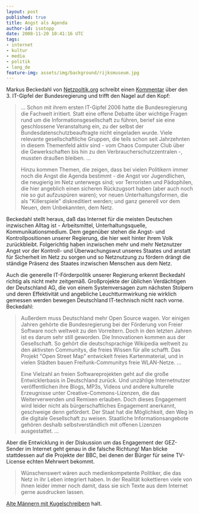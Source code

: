 ```yaml
---
layout: post
published: true
title: Angst als Agenda
author-id: isotopp
date: 2008-11-20 10:41:16 UTC
tags:
- internet
- kultur
- media
- politik
- lang_de
feature-img: assets/img/background/rijksmuseum.jpg
---
```

Markus Beckedahl von <a href="http://www.netzpolitik.org">Netzpoltik.org</a> schreibt einen <a href="http://www.taz.de/1/debatte/kommentar/artikel/1/die-angst-vor-dem-user/">Kommentar</a> über den 3. IT-Gipfel der Bundesregierung und trifft den Nagel auf den Kopf: <blockquote>… Schon mit ihrem ersten IT-Gipfel 2006 hatte die Bundesregierung die Fachwelt irritiert. Statt eine offene Debatte über wichtige Fragen rund um die Informationsgesellschaft zu führen, berief sie eine geschlossene Veranstaltung ein, zu der selbst der Bundesdatenschutzbeauftragte nicht eingeladen wurde. Viele relevante gesellschaftliche Gruppen, die teils schon seit Jahrzehnten in diesem Themenfeld aktiv sind - vom Chaos Computer Club über die Gewerkschaften bis hin zu den Verbraucherschutzzentralen -, mussten draußen bleiben. …

Hinzu kommen Themen, die zeigen, dass bei vielen Politikern immer noch die Angst die Agenda bestimmt - die Angst vor Jugendlichen, die neugierig im Netz unterwegs sind; vor Terroristen und Pädophilen, die hier angeblich einen sicheren Rückzugsort haben (aber auch noch nie so gut aufzuspüren waren); vor neuen Unterhaltungsformen, die als "Killerspiele" diskreditiert werden; und ganz generell vor dem Neuen, dem Unbekannten, dem Netz.</blockquote> Beckedahl stellt heraus, daß das Internet für die meisten Deutschen inzwischen Alltag ist - Arbeitsmittel, Unterhaltungsquelle, Kommunikationsmedium. Dem gegenüber stehen die Angst- und Kontrollpositionen unserer Regierung, die hier weit hinter ihrem Volk zurückbleibt. Folgerichtig haben inzwischen mehr und mehr Netznutzer Angst vor der Kontroll- und Überwachungswut unseres Staates und anstatt für Sicherheit im Netz zu sorgen und so Netznutzung zu fördern drängt die ständige Präsenz des Staates inzwischen Menschen aus dem Netz.



Auch die generelle IT-Förderpolitik unserer Regierung erkennt Beckedahl richtig als nicht mehr zeitgemäß. Großprojekte der üblichen Verdächtigen der Deutschland AG, die von einem Systemversagen zum nächsten Stolpern und deren Effektivität und angebliche Leuchtturmwirkung nie wirklich gemessen werden bewegen Deutschland IT-technisch nicht nach vorne. Beckedahl: <blockquote>Außerdem muss Deutschland mehr Open Source wagen. Vor einigen Jahren gehörte die Bundesregierung bei der Förderung von Freier Software noch weltweit zu den Vorreitern. Doch in den letzten Jahren ist es darum sehr still geworden. Die Innovationen kommen aus der Gesellschaft. So gehört die deutschsprachige Wikipedia weltweit zu den aktivsten Communitys, die freies Wissen für alle schafft. Das Projekt "Open Street Map" entwickelt freies Kartenmaterial, und in vielen Städten bauen Freifunk-Communitys freie WLAN-Netze. …

Eine Vielzahl an freien Softwareprojekten geht auf die große Entwicklerbasis in Deutschland zurück. Und unzählige Internetnutzer veröffentlichen ihre Blogs, MP3s, Videos und andere kulturelle Erzeugnisse unter Creative-Commons-Lizenzen, die das Weiterverwenden und Remixen erlauben. Doch dieses Engagement wird leider nicht als bürgerschaftliches Engagement anerkannt, geschweige denn gefördert. Der Staat hat die Möglichkeit, den Weg in die digitale Gesellschaft zu weisen. Staatliche Informationsangebote gehören deshalb selbstverständlich mit offenen Lizenzen ausgestattet. …</blockquote> Aber die Entwicklung in der Diskussion um das Engagement der GEZ-Sender im Internet geht genau in die falsche Richtung! Man blicke stattdessen auf die Projekte der BBC, bei denen der Bürger für seine TV-License echten Mehrwert bekommt. <blockquote>Wünschenswert wären auch medienkompetente Politiker, die das Netz in ihr Leben integriert haben. In der Realität kokettieren viele von ihnen leider immer noch damit, dass sie sich Texte aus dem Internet gerne ausdrucken lassen.</blockquote> <a href="http://blog.koehntopp.de/archives/1827-Alte-Maenner-mit-Kugelschreibern.html">Alte Männern mit Kugelschreibern</a> halt.
